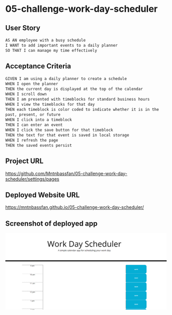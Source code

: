 # 05-challenge-work-day-scheduler

## User Story

```
AS AN employee with a busy schedule
I WANT to add important events to a daily planner
SO THAT I can manage my time effectively
```

## Acceptance Criteria

```
GIVEN I am using a daily planner to create a schedule
WHEN I open the planner
THEN the current day is displayed at the top of the calendar
WHEN I scroll down
THEN I am presented with timeblocks for standard business hours
WHEN I view the timeblocks for that day
THEN each timeblock is color coded to indicate whether it is in the past, present, or future
WHEN I click into a timeblock
THEN I can enter an event
WHEN I click the save button for that timeblock
THEN the text for that event is saved in local storage
WHEN I refresh the page
THEN the saved events persist
```

## Project URL

https://github.com/Mntnbassfan/05-challenge-work-day-scheduler/settings/pages

## Deployed Website URL

https://mntnbassfan.github.io/05-challenge-work-day-scheduler/

## Screenshot of deployed app

 <img src="05-scheduler.png" alt="screenshot of deplyed application">
